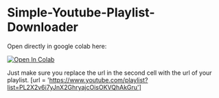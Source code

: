 # Simple-Youtube-Playlist-Downloader


Open directly in google colab here:

[![Open In Colab](https://colab.research.google.com/assets/colab-badge.svg)](https://colab.research.google.com/drive/1ZMzEL5sO8OyUe1AoUg0fV1gm1ZB7TSTg)


Just make sure you replace the url in the second cell with the url of your playlist.
[url = 'https://www.youtube.com/playlist?list=PL2X2v6i7yJnX2GhryajcOisOKVQhAkGru']
